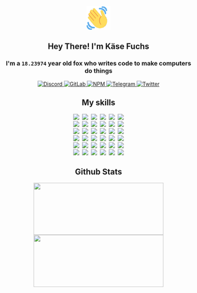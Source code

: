 <div><p align=center><img src=./resources/images/wave.gif width=64px height=64px></p><h2 align=center>Hey There! I'm Käse Fuchs</h2><h3 align=center>I'm a <code>18.23974</code> year old fox who writes code to make computers do things</h3><p align=center><a href=https://discord.com/users/507526681125322772><img alt=Discord src="https://img.shields.io/badge/Discord-5865F2?logo=discord&logoColor=white&style=flat-square#a46bcf4f5bb1ebd886e2f0247e2248e4"> </a><a href=https://gitlab.com/kasefuchs><img alt=GitLab src="https://img.shields.io/badge/GitLab-330F63?logo=gitlab&logoColor=white&style=flat-square#a46bcf4f5bb1ebd886e2f0247e2248e4"> </a><a href=https://npmjs.com/~kasefuchs><img alt=NPM src="https://img.shields.io/badge/NPM-CB3837?logo=npm&logoColor=white&style=flat-square#a46bcf4f5bb1ebd886e2f0247e2248e4"> </a><a href=https://t.me/kasefuchs><img alt=Telegram src="https://img.shields.io/badge/Telegram-2CA5E0?logo=telegram&logoColor=white&style=flat-square#a46bcf4f5bb1ebd886e2f0247e2248e4"> </a><a href=https://twitter.com/kasefuchs><img alt=Twitter src="https://img.shields.io/badge/Twitter-1DA1F2?logo=twitter&logoColor=white&style=flat-square#a46bcf4f5bb1ebd886e2f0247e2248e4"></a></p><h2 align=center>My skills</h2><p align=center><a href=https://aws.amazon.com/ ><picture><source srcset="https://skillicons.dev/icons?i=aws&theme=dark#a46bcf4f5bb1ebd886e2f0247e2248e4" media="(prefers-color-scheme: dark)"><source srcset="https://skillicons.dev/icons?i=aws&theme=light#a46bcf4f5bb1ebd886e2f0247e2248e4" media="(prefers-color-scheme: light), (prefers-color-scheme: no-preference)"><img src="https://skillicons.dev/icons?i=aws&theme=light#a46bcf4f5bb1ebd886e2f0247e2248e4"></picture></a>&nbsp;&nbsp;<a href=https://en.wikipedia.org/wiki/Bash_(Unix_shell)><picture><source srcset="https://skillicons.dev/icons?i=bash&theme=dark#a46bcf4f5bb1ebd886e2f0247e2248e4" media="(prefers-color-scheme: dark)"><source srcset="https://skillicons.dev/icons?i=bash&theme=light#a46bcf4f5bb1ebd886e2f0247e2248e4" media="(prefers-color-scheme: light), (prefers-color-scheme: no-preference)"><img src="https://skillicons.dev/icons?i=bash&theme=light#a46bcf4f5bb1ebd886e2f0247e2248e4"></picture></a>&nbsp;&nbsp;<a href=https://discord.com/developers/docs><picture><source srcset="https://skillicons.dev/icons?i=bots&theme=dark#a46bcf4f5bb1ebd886e2f0247e2248e4" media="(prefers-color-scheme: dark)"><source srcset="https://skillicons.dev/icons?i=bots&theme=light#a46bcf4f5bb1ebd886e2f0247e2248e4" media="(prefers-color-scheme: light), (prefers-color-scheme: no-preference)"><img src="https://skillicons.dev/icons?i=bots&theme=light#a46bcf4f5bb1ebd886e2f0247e2248e4"></picture></a>&nbsp;&nbsp;<a href=https://www.cloudflare.com/ ><picture><source srcset="https://skillicons.dev/icons?i=cloudflare&theme=dark#a46bcf4f5bb1ebd886e2f0247e2248e4" media="(prefers-color-scheme: dark)"><source srcset="https://skillicons.dev/icons?i=cloudflare&theme=light#a46bcf4f5bb1ebd886e2f0247e2248e4" media="(prefers-color-scheme: light), (prefers-color-scheme: no-preference)"><img src="https://skillicons.dev/icons?i=cloudflare&theme=light#a46bcf4f5bb1ebd886e2f0247e2248e4"></picture></a>&nbsp;&nbsp;<a href=https://en.wikipedia.org/wiki/CSS><picture><source srcset="https://skillicons.dev/icons?i=css&theme=dark#a46bcf4f5bb1ebd886e2f0247e2248e4" media="(prefers-color-scheme: dark)"><source srcset="https://skillicons.dev/icons?i=css&theme=light#a46bcf4f5bb1ebd886e2f0247e2248e4" media="(prefers-color-scheme: light), (prefers-color-scheme: no-preference)"><img src="https://skillicons.dev/icons?i=css&theme=light#a46bcf4f5bb1ebd886e2f0247e2248e4"></picture></a>&nbsp;&nbsp;<a href=https://www.docker.com/ ><picture><source srcset="https://skillicons.dev/icons?i=docker&theme=dark#a46bcf4f5bb1ebd886e2f0247e2248e4" media="(prefers-color-scheme: dark)"><source srcset="https://skillicons.dev/icons?i=docker&theme=light#a46bcf4f5bb1ebd886e2f0247e2248e4" media="(prefers-color-scheme: light), (prefers-color-scheme: no-preference)"><img src="https://skillicons.dev/icons?i=docker&theme=light#a46bcf4f5bb1ebd886e2f0247e2248e4"></picture></a><br><a href=https://www.electronjs.org/ ><picture><source srcset="https://skillicons.dev/icons?i=electron&theme=dark#a46bcf4f5bb1ebd886e2f0247e2248e4" media="(prefers-color-scheme: dark)"><source srcset="https://skillicons.dev/icons?i=electron&theme=light#a46bcf4f5bb1ebd886e2f0247e2248e4" media="(prefers-color-scheme: light), (prefers-color-scheme: no-preference)"><img src="https://skillicons.dev/icons?i=electron&theme=light#a46bcf4f5bb1ebd886e2f0247e2248e4"></picture></a>&nbsp;&nbsp;<a href=https://expressjs.com/ ><picture><source srcset="https://skillicons.dev/icons?i=express&theme=dark#a46bcf4f5bb1ebd886e2f0247e2248e4" media="(prefers-color-scheme: dark)"><source srcset="https://skillicons.dev/icons?i=express&theme=light#a46bcf4f5bb1ebd886e2f0247e2248e4" media="(prefers-color-scheme: light), (prefers-color-scheme: no-preference)"><img src="https://skillicons.dev/icons?i=express&theme=light#a46bcf4f5bb1ebd886e2f0247e2248e4"></picture></a>&nbsp;&nbsp;<a href=https://www.figma.com/ ><picture><source srcset="https://skillicons.dev/icons?i=figma&theme=dark#a46bcf4f5bb1ebd886e2f0247e2248e4" media="(prefers-color-scheme: dark)"><source srcset="https://skillicons.dev/icons?i=figma&theme=light#a46bcf4f5bb1ebd886e2f0247e2248e4" media="(prefers-color-scheme: light), (prefers-color-scheme: no-preference)"><img src="https://skillicons.dev/icons?i=figma&theme=light#a46bcf4f5bb1ebd886e2f0247e2248e4"></picture></a>&nbsp;&nbsp;<a href=https://firebase.google.com/ ><picture><source srcset="https://skillicons.dev/icons?i=firebase&theme=dark#a46bcf4f5bb1ebd886e2f0247e2248e4" media="(prefers-color-scheme: dark)"><source srcset="https://skillicons.dev/icons?i=firebase&theme=light#a46bcf4f5bb1ebd886e2f0247e2248e4" media="(prefers-color-scheme: light), (prefers-color-scheme: no-preference)"><img src="https://skillicons.dev/icons?i=firebase&theme=light#a46bcf4f5bb1ebd886e2f0247e2248e4"></picture></a>&nbsp;&nbsp;<a href=https://flask.palletsprojects.com/ ><picture><source srcset="https://skillicons.dev/icons?i=flask&theme=dark#a46bcf4f5bb1ebd886e2f0247e2248e4" media="(prefers-color-scheme: dark)"><source srcset="https://skillicons.dev/icons?i=flask&theme=light#a46bcf4f5bb1ebd886e2f0247e2248e4" media="(prefers-color-scheme: light), (prefers-color-scheme: no-preference)"><img src="https://skillicons.dev/icons?i=flask&theme=light#a46bcf4f5bb1ebd886e2f0247e2248e4"></picture></a>&nbsp;&nbsp;<a href=https://cloud.google.com/ ><picture><source srcset="https://skillicons.dev/icons?i=gcp&theme=dark#a46bcf4f5bb1ebd886e2f0247e2248e4" media="(prefers-color-scheme: dark)"><source srcset="https://skillicons.dev/icons?i=gcp&theme=light#a46bcf4f5bb1ebd886e2f0247e2248e4" media="(prefers-color-scheme: light), (prefers-color-scheme: no-preference)"><img src="https://skillicons.dev/icons?i=gcp&theme=light#a46bcf4f5bb1ebd886e2f0247e2248e4"></picture></a><br><a href=https://git-scm.com/ ><picture><source srcset="https://skillicons.dev/icons?i=git&theme=dark#a46bcf4f5bb1ebd886e2f0247e2248e4" media="(prefers-color-scheme: dark)"><source srcset="https://skillicons.dev/icons?i=git&theme=light#a46bcf4f5bb1ebd886e2f0247e2248e4" media="(prefers-color-scheme: light), (prefers-color-scheme: no-preference)"><img src="https://skillicons.dev/icons?i=git&theme=light#a46bcf4f5bb1ebd886e2f0247e2248e4"></picture></a>&nbsp;&nbsp;<a href=https://github.com/ ><picture><source srcset="https://skillicons.dev/icons?i=github&theme=dark#a46bcf4f5bb1ebd886e2f0247e2248e4" media="(prefers-color-scheme: dark)"><source srcset="https://skillicons.dev/icons?i=github&theme=light#a46bcf4f5bb1ebd886e2f0247e2248e4" media="(prefers-color-scheme: light), (prefers-color-scheme: no-preference)"><img src="https://skillicons.dev/icons?i=github&theme=light#a46bcf4f5bb1ebd886e2f0247e2248e4"></picture></a>&nbsp;&nbsp;<a href=https://gitlab.com/ ><picture><source srcset="https://skillicons.dev/icons?i=gitlab&theme=dark#a46bcf4f5bb1ebd886e2f0247e2248e4" media="(prefers-color-scheme: dark)"><source srcset="https://skillicons.dev/icons?i=gitlab&theme=light#a46bcf4f5bb1ebd886e2f0247e2248e4" media="(prefers-color-scheme: light), (prefers-color-scheme: no-preference)"><img src="https://skillicons.dev/icons?i=gitlab&theme=light#a46bcf4f5bb1ebd886e2f0247e2248e4"></picture></a>&nbsp;&nbsp;<a href=https://www.heroku.com/ ><picture><source srcset="https://skillicons.dev/icons?i=heroku&theme=dark#a46bcf4f5bb1ebd886e2f0247e2248e4" media="(prefers-color-scheme: dark)"><source srcset="https://skillicons.dev/icons?i=heroku&theme=light#a46bcf4f5bb1ebd886e2f0247e2248e4" media="(prefers-color-scheme: light), (prefers-color-scheme: no-preference)"><img src="https://skillicons.dev/icons?i=heroku&theme=light#a46bcf4f5bb1ebd886e2f0247e2248e4"></picture></a>&nbsp;&nbsp;<a href=https://en.wikipedia.org/wiki/HTML><picture><source srcset="https://skillicons.dev/icons?i=html&theme=dark#a46bcf4f5bb1ebd886e2f0247e2248e4" media="(prefers-color-scheme: dark)"><source srcset="https://skillicons.dev/icons?i=html&theme=light#a46bcf4f5bb1ebd886e2f0247e2248e4" media="(prefers-color-scheme: light), (prefers-color-scheme: no-preference)"><img src="https://skillicons.dev/icons?i=html&theme=light#a46bcf4f5bb1ebd886e2f0247e2248e4"></picture></a>&nbsp;&nbsp;<a href=https://en.wikipedia.org/wiki/JavaScript><picture><source srcset="https://skillicons.dev/icons?i=js&theme=dark#a46bcf4f5bb1ebd886e2f0247e2248e4" media="(prefers-color-scheme: dark)"><source srcset="https://skillicons.dev/icons?i=js&theme=light#a46bcf4f5bb1ebd886e2f0247e2248e4" media="(prefers-color-scheme: light), (prefers-color-scheme: no-preference)"><img src="https://skillicons.dev/icons?i=js&theme=light#a46bcf4f5bb1ebd886e2f0247e2248e4"></picture></a><br><a href=https://en.wikipedia.org/wiki/Linux><picture><source srcset="https://skillicons.dev/icons?i=linux&theme=dark#a46bcf4f5bb1ebd886e2f0247e2248e4" media="(prefers-color-scheme: dark)"><source srcset="https://skillicons.dev/icons?i=linux&theme=light#a46bcf4f5bb1ebd886e2f0247e2248e4" media="(prefers-color-scheme: light), (prefers-color-scheme: no-preference)"><img src="https://skillicons.dev/icons?i=linux&theme=light#a46bcf4f5bb1ebd886e2f0247e2248e4"></picture></a>&nbsp;&nbsp;<a href=https://mui.com/ ><picture><source srcset="https://skillicons.dev/icons?i=materialui&theme=dark#a46bcf4f5bb1ebd886e2f0247e2248e4" media="(prefers-color-scheme: dark)"><source srcset="https://skillicons.dev/icons?i=materialui&theme=light#a46bcf4f5bb1ebd886e2f0247e2248e4" media="(prefers-color-scheme: light), (prefers-color-scheme: no-preference)"><img src="https://skillicons.dev/icons?i=materialui&theme=light#a46bcf4f5bb1ebd886e2f0247e2248e4"></picture></a>&nbsp;&nbsp;<a href=https://en.wikipedia.org/wiki/Markdown><picture><source srcset="https://skillicons.dev/icons?i=md&theme=dark#a46bcf4f5bb1ebd886e2f0247e2248e4" media="(prefers-color-scheme: dark)"><source srcset="https://skillicons.dev/icons?i=md&theme=light#a46bcf4f5bb1ebd886e2f0247e2248e4" media="(prefers-color-scheme: light), (prefers-color-scheme: no-preference)"><img src="https://skillicons.dev/icons?i=md&theme=light#a46bcf4f5bb1ebd886e2f0247e2248e4"></picture></a>&nbsp;&nbsp;<a href=https://www.mongodb.com/ ><picture><source srcset="https://skillicons.dev/icons?i=mongodb&theme=dark#a46bcf4f5bb1ebd886e2f0247e2248e4" media="(prefers-color-scheme: dark)"><source srcset="https://skillicons.dev/icons?i=mongodb&theme=light#a46bcf4f5bb1ebd886e2f0247e2248e4" media="(prefers-color-scheme: light), (prefers-color-scheme: no-preference)"><img src="https://skillicons.dev/icons?i=mongodb&theme=light#a46bcf4f5bb1ebd886e2f0247e2248e4"></picture></a>&nbsp;&nbsp;<a href=https://www.mysql.com/ ><picture><source srcset="https://skillicons.dev/icons?i=mysql&theme=dark#a46bcf4f5bb1ebd886e2f0247e2248e4" media="(prefers-color-scheme: dark)"><source srcset="https://skillicons.dev/icons?i=mysql&theme=light#a46bcf4f5bb1ebd886e2f0247e2248e4" media="(prefers-color-scheme: light), (prefers-color-scheme: no-preference)"><img src="https://skillicons.dev/icons?i=mysql&theme=light#a46bcf4f5bb1ebd886e2f0247e2248e4"></picture></a>&nbsp;&nbsp;<a href=https://nextjs.org/ ><picture><source srcset="https://skillicons.dev/icons?i=nextjs&theme=dark#a46bcf4f5bb1ebd886e2f0247e2248e4" media="(prefers-color-scheme: dark)"><source srcset="https://skillicons.dev/icons?i=nextjs&theme=light#a46bcf4f5bb1ebd886e2f0247e2248e4" media="(prefers-color-scheme: light), (prefers-color-scheme: no-preference)"><img src="https://skillicons.dev/icons?i=nextjs&theme=light#a46bcf4f5bb1ebd886e2f0247e2248e4"></picture></a><br><a href=https://nodejs.org/en/ ><picture><source srcset="https://skillicons.dev/icons?i=nodejs&theme=dark#a46bcf4f5bb1ebd886e2f0247e2248e4" media="(prefers-color-scheme: dark)"><source srcset="https://skillicons.dev/icons?i=nodejs&theme=light#a46bcf4f5bb1ebd886e2f0247e2248e4" media="(prefers-color-scheme: light), (prefers-color-scheme: no-preference)"><img src="https://skillicons.dev/icons?i=nodejs&theme=light#a46bcf4f5bb1ebd886e2f0247e2248e4"></picture></a>&nbsp;&nbsp;<a href=https://www.postgresql.org/ ><picture><source srcset="https://skillicons.dev/icons?i=postgres&theme=dark#a46bcf4f5bb1ebd886e2f0247e2248e4" media="(prefers-color-scheme: dark)"><source srcset="https://skillicons.dev/icons?i=postgres&theme=light#a46bcf4f5bb1ebd886e2f0247e2248e4" media="(prefers-color-scheme: light), (prefers-color-scheme: no-preference)"><img src="https://skillicons.dev/icons?i=postgres&theme=light#a46bcf4f5bb1ebd886e2f0247e2248e4"></picture></a>&nbsp;&nbsp;<a href=https://learn.microsoft.com/en-us/powershell/ ><picture><source srcset="https://skillicons.dev/icons?i=powershell&theme=dark#a46bcf4f5bb1ebd886e2f0247e2248e4" media="(prefers-color-scheme: dark)"><source srcset="https://skillicons.dev/icons?i=powershell&theme=light#a46bcf4f5bb1ebd886e2f0247e2248e4" media="(prefers-color-scheme: light), (prefers-color-scheme: no-preference)"><img src="https://skillicons.dev/icons?i=powershell&theme=light#a46bcf4f5bb1ebd886e2f0247e2248e4"></picture></a>&nbsp;&nbsp;<a href=https://www.python.org/ ><picture><source srcset="https://skillicons.dev/icons?i=py&theme=dark#a46bcf4f5bb1ebd886e2f0247e2248e4" media="(prefers-color-scheme: dark)"><source srcset="https://skillicons.dev/icons?i=py&theme=light#a46bcf4f5bb1ebd886e2f0247e2248e4" media="(prefers-color-scheme: light), (prefers-color-scheme: no-preference)"><img src="https://skillicons.dev/icons?i=py&theme=light#a46bcf4f5bb1ebd886e2f0247e2248e4"></picture></a>&nbsp;&nbsp;<a href=https://www.raspberrypi.org/ ><picture><source srcset="https://skillicons.dev/icons?i=raspberrypi&theme=dark#a46bcf4f5bb1ebd886e2f0247e2248e4" media="(prefers-color-scheme: dark)"><source srcset="https://skillicons.dev/icons?i=raspberrypi&theme=light#a46bcf4f5bb1ebd886e2f0247e2248e4" media="(prefers-color-scheme: light), (prefers-color-scheme: no-preference)"><img src="https://skillicons.dev/icons?i=raspberrypi&theme=light#a46bcf4f5bb1ebd886e2f0247e2248e4"></picture></a>&nbsp;&nbsp;<a href=https://reactjs.org/ ><picture><source srcset="https://skillicons.dev/icons?i=react&theme=dark#a46bcf4f5bb1ebd886e2f0247e2248e4" media="(prefers-color-scheme: dark)"><source srcset="https://skillicons.dev/icons?i=react&theme=light#a46bcf4f5bb1ebd886e2f0247e2248e4" media="(prefers-color-scheme: light), (prefers-color-scheme: no-preference)"><img src="https://skillicons.dev/icons?i=react&theme=light#a46bcf4f5bb1ebd886e2f0247e2248e4"></picture></a><br><a href=https://redux.js.org/ ><picture><source srcset="https://skillicons.dev/icons?i=redux&theme=dark#a46bcf4f5bb1ebd886e2f0247e2248e4" media="(prefers-color-scheme: dark)"><source srcset="https://skillicons.dev/icons?i=redux&theme=light#a46bcf4f5bb1ebd886e2f0247e2248e4" media="(prefers-color-scheme: light), (prefers-color-scheme: no-preference)"><img src="https://skillicons.dev/icons?i=redux&theme=light#a46bcf4f5bb1ebd886e2f0247e2248e4"></picture></a>&nbsp;&nbsp;<a href=https://en.wikipedia.org/wiki/Regular_expression><picture><source srcset="https://skillicons.dev/icons?i=regex&theme=dark#a46bcf4f5bb1ebd886e2f0247e2248e4" media="(prefers-color-scheme: dark)"><source srcset="https://skillicons.dev/icons?i=regex&theme=light#a46bcf4f5bb1ebd886e2f0247e2248e4" media="(prefers-color-scheme: light), (prefers-color-scheme: no-preference)"><img src="https://skillicons.dev/icons?i=regex&theme=light#a46bcf4f5bb1ebd886e2f0247e2248e4"></picture></a>&nbsp;&nbsp;<a href=https://en.wikipedia.org/wiki/Sass_(stylesheet_language)><picture><source srcset="https://skillicons.dev/icons?i=sass&theme=dark#a46bcf4f5bb1ebd886e2f0247e2248e4" media="(prefers-color-scheme: dark)"><source srcset="https://skillicons.dev/icons?i=sass&theme=light#a46bcf4f5bb1ebd886e2f0247e2248e4" media="(prefers-color-scheme: light), (prefers-color-scheme: no-preference)"><img src="https://skillicons.dev/icons?i=sass&theme=light#a46bcf4f5bb1ebd886e2f0247e2248e4"></picture></a>&nbsp;&nbsp;<a href=https://www.typescriptlang.org/ ><picture><source srcset="https://skillicons.dev/icons?i=ts&theme=dark#a46bcf4f5bb1ebd886e2f0247e2248e4" media="(prefers-color-scheme: dark)"><source srcset="https://skillicons.dev/icons?i=ts&theme=light#a46bcf4f5bb1ebd886e2f0247e2248e4" media="(prefers-color-scheme: light), (prefers-color-scheme: no-preference)"><img src="https://skillicons.dev/icons?i=ts&theme=light#a46bcf4f5bb1ebd886e2f0247e2248e4"></picture></a>&nbsp;&nbsp;<a href=https://unity.com/ ><picture><source srcset="https://skillicons.dev/icons?i=unity&theme=dark#a46bcf4f5bb1ebd886e2f0247e2248e4" media="(prefers-color-scheme: dark)"><source srcset="https://skillicons.dev/icons?i=unity&theme=light#a46bcf4f5bb1ebd886e2f0247e2248e4" media="(prefers-color-scheme: light), (prefers-color-scheme: no-preference)"><img src="https://skillicons.dev/icons?i=unity&theme=light#a46bcf4f5bb1ebd886e2f0247e2248e4"></picture></a>&nbsp;&nbsp;<a href=https://workers.cloudflare.com/ ><picture><source srcset="https://skillicons.dev/icons?i=workers&theme=dark#a46bcf4f5bb1ebd886e2f0247e2248e4" media="(prefers-color-scheme: dark)"><source srcset="https://skillicons.dev/icons?i=workers&theme=light#a46bcf4f5bb1ebd886e2f0247e2248e4" media="(prefers-color-scheme: light), (prefers-color-scheme: no-preference)"><img src="https://skillicons.dev/icons?i=workers&theme=light#a46bcf4f5bb1ebd886e2f0247e2248e4"></picture></a><br></p><h2 align=center>Github Stats</h2><p align=center><picture><source srcset="https://github-readme-stats-kasefuchs.vercel.app/api/?count_private=true&hide_border=true&hide_rank=true&line_height=20&hide_title=true&username=Kasefuchs&theme=dark#a46bcf4f5bb1ebd886e2f0247e2248e4" media="(prefers-color-scheme: dark)"><source srcset="https://github-readme-stats-kasefuchs.vercel.app/api/?count_private=true&hide_border=true&hide_rank=true&line_height=20&hide_title=true&username=Kasefuchs&theme=light#a46bcf4f5bb1ebd886e2f0247e2248e4" media="(prefers-color-scheme: light), (prefers-color-scheme: no-preference)"><img align=middle width=350 height=140 src="https://github-readme-stats-kasefuchs.vercel.app/api/?count_private=true&hide_border=true&hide_rank=true&line_height=20&hide_title=true&username=Kasefuchs&theme=light#a46bcf4f5bb1ebd886e2f0247e2248e4"></picture><picture><source srcset="https://github-readme-stats-kasefuchs.vercel.app/api/top-langs/?count_private=true&hide_border=true&layout=compact&username=Kasefuchs&theme=dark#a46bcf4f5bb1ebd886e2f0247e2248e4" media="(prefers-color-scheme: dark)"><source srcset="https://github-readme-stats-kasefuchs.vercel.app/api/top-langs/?count_private=true&hide_border=true&layout=compact&username=Kasefuchs&theme=light#a46bcf4f5bb1ebd886e2f0247e2248e4" media="(prefers-color-scheme: light), (prefers-color-scheme: no-preference)"><img align=middle width=350 height=140 src="https://github-readme-stats-kasefuchs.vercel.app/api/top-langs/?count_private=true&hide_border=true&layout=compact&username=Kasefuchs&theme=light#a46bcf4f5bb1ebd886e2f0247e2248e4"></picture></p><img src="https://hit.yhype.me/github/profile?user_id=64592097#a46bcf4f5bb1ebd886e2f0247e2248e4" alt=""></div>
